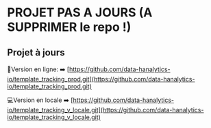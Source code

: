 # PROJET PAS A JOURS (A SUPPRIMER le repo !)

## Projet à jours

🔗Version en ligne: 
➡️ [https://github.com/data-hanalytics-io/template_tracking_prod.git](https://github.com/data-hanalytics-io/template_tracking_prod.git)

💻Version en locale
➡️ [https://github.com/data-hanalytics-io/template_tracking_v_locale.git](https://github.com/data-hanalytics-io/template_tracking_v_locale.git)
